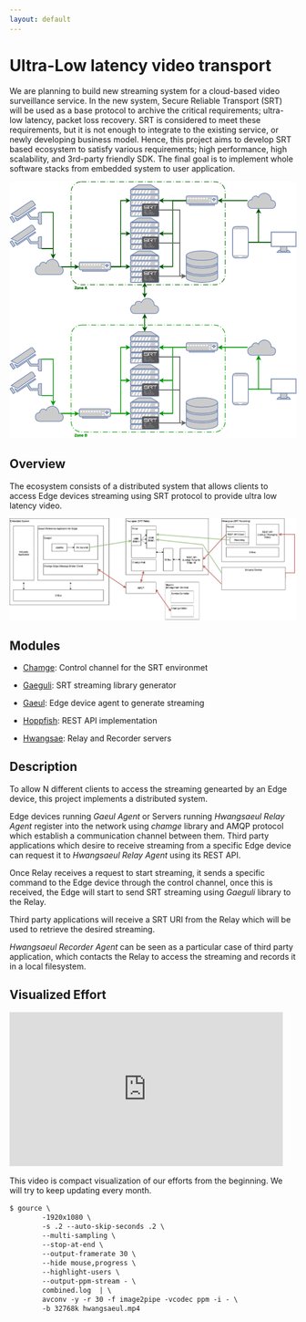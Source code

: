 ```yaml
---
layout: default
---
```


# Ultra-Low latency video transport 

We are planning to build new streaming system for a cloud-based video surveillance service.
In the new system, Secure Reliable Transport (SRT) will be used as a base protocol to archive
the critical requirements; ultra-low latency, packet loss recovery. 
SRT is considered to meet these requirements, but it is not enough to integrate to the existing service,
or newly developing business model. Hence, this project aims to develop SRT based ecosystem to satisfy 
various requirements; high performance, high scalability, and 3rd-party friendly SDK.
The final goal is to implement whole software stacks from embedded system to user application.

![SRT Ecosystem concept](./assets/img/SRT-concept.png)

## Overview
The ecosystem consists of a distributed system that allows clients to access Edge devices streaming using SRT protocol to provide ultra low latency video.

![SRT System Overview](./assets/img/h8l-system-overview.png)

## Modules
*   [Chamge](https://github.com/hwangsaeul/chamge/blob/master/README.md): Control channel for the SRT environmet

*   [Gaeguli](https://github.com/hwangsaeul/gaeguli/blob/master/README.md): SRT streaming library generator

*   [Gaeul](https://github.com/hwangsaeul/gaeul/blob/master/README.md): Edge device agent to generate streaming

*   [Hoppfish](https://github.com/hwangsaeul/hoppfish/blob/master/README.md): REST API implementation

*   [Hwangsae](https://github.com/hwangsaeul/hwangsae/blob/master/README.md): Relay and Recorder servers

## Description
To allow N different clients to access the streaming genearted by an Edge device, this project implements a distributed system.

Edge devices running *Gaeul Agent* or Servers running *Hwangsaeul Relay Agent* register into the network using *chamge* library and AMQP protocol which establish a communication channel between them. Third party applications which desire to receive streaming from a specific Edge device can request it to *Hwangsaeul Relay Agent* using its REST API.

Once Relay receives a request to start streaming, it sends a specific command to the Edge device through the control channel, once this is received, the Edge will start to send SRT streaming using *Gaeguli* library to the Relay.

Third party applications will receive a SRT URI from the Relay which will be used to retrieve the desired streaming.

*Hwangsaeul Recorder Agent* can be seen as a particular case of third party application, which contacts the Relay to access the streaming and records it in a local filesystem.
## Visualized Effort

<iframe width="480" height="270" src="https://www.youtube.com/embed/ibRuFMJGffQ?controls=0" frameborder="0" allow="accelerometer; autoplay; encrypted-media; gyroscope; picture-in-picture" allowfullscreen></iframe>

This video is compact visualization of our efforts from the beginning. We will try to keep updating every month.

```
$ gource \
        -1920x1080 \
        -s .2 --auto-skip-seconds .2 \
        --multi-sampling \
        --stop-at-end \
        --output-framerate 30 \
        --hide mouse,progress \
        --highlight-users \
        --output-ppm-stream - \
        combined.log  | \
        avconv -y -r 30 -f image2pipe -vcodec ppm -i - \
        -b 32768k hwangsaeul.mp4 
```
